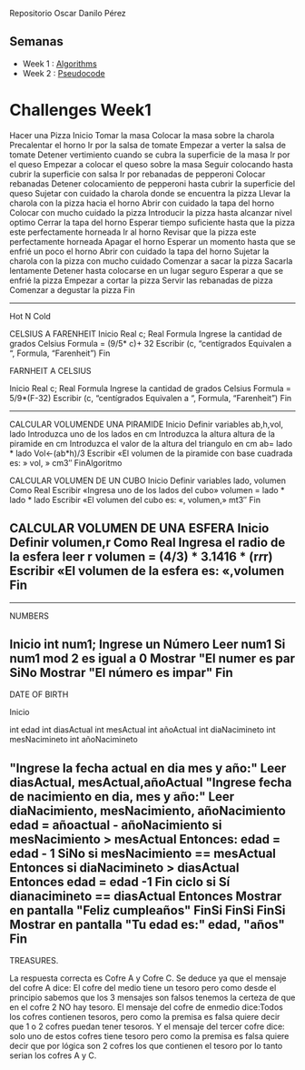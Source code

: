 Repositorio Oscar Danilo Pérez

## Semanas

- Week 1 : [Algorithms](weeks/challenge)
- Week 2 : [Pseudocode](./weeks/challengeW02)

# Challenges Week1 

Hacer una Pizza
Inicio
Tomar la masa
Colocar la masa sobre la charola
Precalentar el horno
Ir por la salsa de tomate
Empezar a verter la salsa de tomate
Detener vertimiento cuando se cubra la superficie de la masa
Ir por el queso
Empezar a colocar el queso sobre la masa
Seguir colocando hasta cubrir la superficie con salsa
Ir por rebanadas de pepperoni
Colocar rebanadas
Detener colocamiento de pepperoni hasta cubrir la superficie del queso
Sujetar con cuidado la charola donde se encuentra la pizza
Llevar la charola con la pizza hacia el horno
Abrir con cuidado la tapa del horno
Colocar con mucho cuidado la pizza
Introducir la pizza hasta alcanzar nivel optimo
Cerrar la tapa del horno
Esperar tiempo suficiente hasta que la pizza este perfectamente horneada
Ir al horno
Revisar que la pizza este perfectamente horneada
Apagar el horno
Esperar un momento hasta que se enfrié un poco el horno
Abrir con cuidado la tapa del horno
Sujetar la charola con la pizza con mucho cuidado
Comenzar a sacar la pizza
Sacarla lentamente
Detener hasta colocarse en un lugar seguro
Esperar a que se enfrié la pizza
Empezar a cortar la pizza
Servir las rebanadas de pizza
Comenzar a degustar la pizza
Fin

-------------------------------------------------------------------

Hot N Cold

CELSIUS A FARENHEIT
Inicio
Real c;
Real Formula
Ingrese la cantidad de grados Celsius
Formula = (9/5* c)+ 32
Escribir (c, “centígrados Equivalen a “, Formula, “Farenheit”)
Fin

FARNHEIT A CELSIUS

Inicio
Real c;
Real Formula
Ingrese la cantidad de grados Celsius
Formula = 5/9*(F-32)
Escribir (c, “centígrados Equivalen a “, Formula, “Farenheit”)
Fin

----------------------------------------------------------------------

CALCULAR VOLUMENDE UNA PIRAMIDE
Inicio
Definir variables ab,h,vol, lado 
Introduzca uno de los lados en cm
Introduzca la altura altura de la piramide en cm
Introduzca el valor de la altura del triangulo en cm
ab= lado * lado
Vol<-(ab*h)/3
Escribir «El volumen de la piramide con base cuadrada es: » vol, » cm3″
FinAlgoritmo

CALCULAR VOLUMEN DE UN CUBO
Inicio
Definir variables lado, volumen Como Real
Escribir «Ingresa uno de los lados del cubo»
volumen = lado * lado * lado
Escribir «El volumen del cubo es: «, volumen,» mt3″
Fin

CALCULAR VOLUMEN DE UNA ESFERA
Inicio
Definir volumen,r Como Real
Ingresa el radio de la esfera
leer r
volumen = (4/3) * 3.1416 * (r*r*r)
Escribir «El volumen de la esfera es: «,volumen
Fin
----------------------------------------------------------------------------------------
----------------------------------------------------------------------------------------

NUMBERS

Inicio
int num1;
Ingrese un Número
Leer num1
Si num1 mod 2 es igual a 0
Mostrar "El numer es par
SiNo
Mostrar "El número es impar"
Fin
---------------------------------------------
DATE OF BIRTH

Inicio

int edad
int diasActual
int mesActual
int añoActual
int diaNacimineto
int mesNacimineto
int añoNacimineto

"Ingrese la fecha actual en dia mes y año:"
  Leer diasActual, mesActual,añoActual
"Ingrese fecha de nacimiento en dia, mes y año:"
  Leer diaNacimiento, mesNacimiento, añoNacimiento
edad = añoactual - añoNacimiento
 si mesNacimiento > mesActual Entonces:
 edad = edad - 1
 SiNo
 si mesNacimiento == mesActual Entonces
 si diaNacimineto > diasActual Entonces
 edad = edad -1
 Fin ciclo si
 Sí dianacimineto == diasActual Entonces
 Mostrar en pantalla "Feliz cumpleaños"
 FinSi
 FinSi
 FinSi
 Mostrar en pantalla "Tu edad es:" edad, "años"
 Fin
 ------------------------------------------------------------------------------

TREASURES.

La respuesta correcta es Cofre A y Cofre C. 
Se deduce ya que el mensaje del cofre A dice: El cofre del medio tiene un tesoro pero como desde el principio sabemos que los 3 mensajes son falsos
tenemos la certeza de que en el cofre 2 NO hay tesoro. El mensaje del cofre de enmedio dice:Todos los cofres contienen tesoros, 
pero como la premisa es falsa quiere decir que 1 o 2 cofres puedan tener tesoros. Y el mensaje del tercer cofre dice:
solo uno de estos cofres tiene tesoro pero como la premisa es falsa quiere decir que por lógica son 2 cofres los que contienen el tesoro
por lo tanto serian los cofres A y C.



